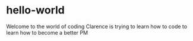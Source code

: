 # hello-world
Welcome to the world of coding
Clarence is trying to learn how to code to learn how to become a better PM
